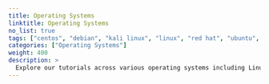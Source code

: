 ```yaml
---
title: Operating Systems
linktitle: Operating Systems
no_list: true
tags: ["centos", "debian", "kali linux", "linux", "red hat", "ubuntu", "windows"]
categories: ["Operating Systems"]
weight: 400
description: >
  Explore our tutorials across various operating systems including Linux distributions and Windows.
---
```


